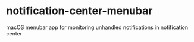 # notification-center-menubar
macOS menubar app for monitoring unhandled notifications in notification center
